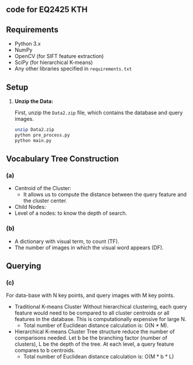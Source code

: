 ## code for EQ2425 KTH

## Requirements

- Python 3.x
- NumPy
- OpenCV (for SIFT feature extraction)
- SciPy (for hierarchical K-means)
- Any other libraries specified in `requirements.txt`

## Setup

1. **Unzip the Data:**

   First, unzip the `Data2.zip` file, which contains the database and query images.

   ```bash
   unzip Data2.zip
   python pre_process.py
   python main.py

## Vocabulary Tree Construction
### (a)
- Centroid of the Cluster:
  - It allows us to compute the distance between the query feature and the cluster center.
- Child Nodes:
- Level of a nodes: to know the depth of search.
### (b)
- A dictionary with visual term, to count (TF).
- The number of images in which the visual word appears (DF).

## Querying

[//]: # (### &#40;a&#41;)

[//]: # (Error Message:)

[//]: # (ValueError: n_samples=4 should be >= n_clusters=5.)

[//]: # (Solution:)

[//]: # (When building a vocabulary tree with a high branching factor &#40;b&#41; and depth &#40;depth&#41;, )

[//]: # (the number of data points at the deeper levels of the tree becomes very small. )

[//]: # (This is because the data is split into increasingly smaller subsets at each level of the tree. )

[//]: # (Eventually, you may reach a point where the number of data points is less than b.)

[//]: # ()
[//]: # (### &#40;b&#41;)

### (c)
For data-base with N key points, and query images with M key points.

- Traditional K-means Cluster
Without hierarchical clustering, each query feature would need to be compared to all cluster centroids or all features in the database.
This is computationally expensive for large N.
  -  Total number of Euclidean distance calculation is: O(N * M).
- Hierarchical K-means Cluster
Tree structure reduce the number of comparisons needed.
Let b be the branching factor (number of clusters), L be the depth of the tree. At each level, a query feature compares to b centroids.
  -  Total number of Euclidean distance calculation is: O(M * b * L)